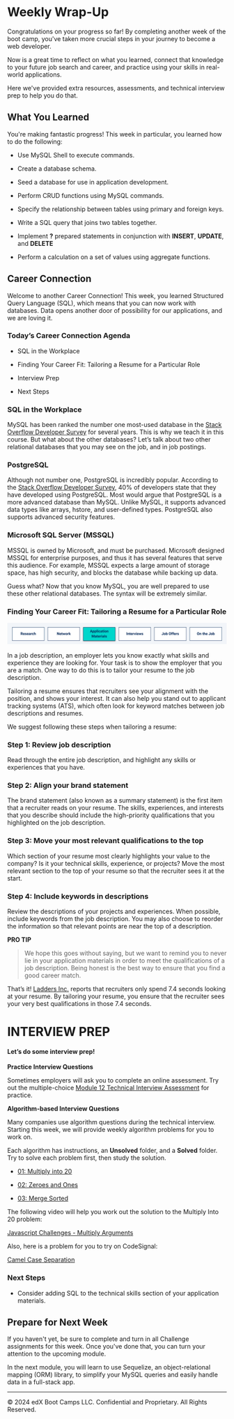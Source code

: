 # Weekly Wrap-Up
Congratulations on your progress so far! By completing another week of the boot camp, you've taken more crucial steps in your journey to become a web developer.

Now is a great time to reflect on what you learned, connect that knowledge to your future job search and career, and practice using your skills in real-world applications.

Here we've provided extra resources, assessments, and technical interview prep to help you do that.

## What You Learned
You're making fantastic progress! This week in particular, you learned how to do the following:

* Use MySQL Shell to execute commands.

* Create a database schema.

* Seed a database for use in application development.

* Perform CRUD functions using MySQL commands.

* Specify the relationship between tables using primary and foreign keys.

* Write a SQL query that joins two tables together.

* Implement **?** prepared statements in conjunction with **INSERT**, **UPDATE**, and **DELETE**

* Perform a calculation on a set of values using aggregate functions.

## Career Connection
Welcome to another Career Connection! This week, you learned Structured Query Language (SQL), which means that you can now work with databases. Data opens another door of possibility for our applications, and we are loving it.

### Today’s Career Connection Agenda
* SQL in the Workplace

* Finding Your Career Fit: Tailoring a Resume for a Particular Role

* Interview Prep

* Next Steps

### SQL in the Workplace
MySQL has been ranked the number one most-used database in the [Stack Overflow Developer Survey](https://insights.stackoverflow.com/survey/2021#section-most-popular-technologies-databases) for several years. This is why we teach it in this course. But what about the other databases? Let’s talk about two other relational databases that you may see on the job, and in job postings.

### PostgreSQL
Although not number one, PostgreSQL is incredibly popular. According to the [Stack Overflow Developer Survey](https://insights.stackoverflow.com/survey/2021#section-most-popular-technologies-databases), 40% of developers state that they have developed using PostgreSQL. Most would argue that PostgreSQL is a more advanced database than MySQL. Unlike MySQL, it supports advanced data types like arrays, hstore, and user-defined types. PostgreSQL also supports advanced security features.

### Microsoft SQL Server (MSSQL)
MSSQL is owned by Microsoft, and must be purchased. Microsoft designed MSSQL for enterprise purposes, and thus it has several features that serve this audience. For example, MSSQL expects a large amount of storage space, has high security, and blocks the database while backing up data.

Guess what? Now that you know MySQL, you are well prepared to use these other relational databases. The syntax will be extremely similar.

### Finding Your Career Fit: Tailoring a Resume for a Particular Role

![](../../../images/coding-career-application-materials.png)

In a job description, an employer lets you know exactly what skills and experience they are looking for. Your task is to show the employer that you are a match. One way to do this is to tailor your resume to the job description.

Tailoring a resume ensures that recruiters see your alignment with the position, and shows your interest. It can also help you stand out to applicant tracking systems (ATS), which often look for keyword matches between job descriptions and resumes.

We suggest following these steps when tailoring a resume:

### Step 1: Review job description
Read through the entire job description, and highlight any skills or experiences that you have.

### Step 2: Align your brand statement
The brand statement (also known as a summary statement) is the first item that a recruiter reads on your resume. The skills, experiences, and interests that you describe should include the high-priority qualifications that you highlighted on the job description.

### Step 3: Move your most relevant qualifications to the top
Which section of your resume most clearly highlights your value to the company? Is it your technical skills, experience, or projects? Move the most relevant section to the top of your resume so that the recruiter sees it at the start.

### Step 4: Include keywords in descriptions
Review the descriptions of your projects and experiences. When possible, include keywords from the job description. You may also choose to reorder the information so that relevant points are near the top of a description.

**PRO TIP**
> We hope this goes without saying, but we want to remind you to never lie in your application materials in order to meet the qualifications of a job description. Being honest is the best way to ensure that you find a good career match.

That’s it!
[Ladders Inc.](https://www.theladders.com/static/images/basicSite/pdfs/TheLadders-EyeTracking-StudyC2.pdf) reports that recruiters only spend 7.4 seconds looking at your resume. By tailoring your resume, you ensure that the recruiter sees your very best qualifications in those 7.4 seconds.

# INTERVIEW PREP
#### Let’s do some interview prep!

**Practice Interview Questions**

Sometimes employers will ask you to complete an online assessment. Try out the multiple-choice [Module 12 Technical Interview Assessment](https://forms.gle/iURNKwybewENCnS76) for practice.

**Algorithm-based Interview Questions**

Many companies use algorithm questions during the technical interview. Starting this week, we will provide weekly algorithm problems for you to work on.

Each algorithm has instructions, an **Unsolved** folder, and a **Solved** folder. Try to solve each problem first, then study the solution.

* [01: Multiply into 20](https://static.fullstack-bootcamp.com/algorithms/12-SQL/01-multiply-into-20.zip)

* [02: Zeroes and Ones](https://static.fullstack-bootcamp.com/algorithms/12-SQL/02-zeroes-and-ones.zip)

* [03: Merge Sorted](https://static.fullstack-bootcamp.com/algorithms/12-SQL/03-merge-sorted.zip)

The following video will help you work out the solution to the Multiply Into 20 problem:

[Javascript Challenges - Multiply Arguments](https://www.youtube.com/watch?v=DXiibb0l5S4)

Also, here is a problem for you to try on CodeSignal:

[Camel Case Separation](https://app.codesignal.com/public-test/Az2qBBpbLLktvi6MR/6KJ2ebjXrCiSPo)

### Next Steps
* Consider adding SQL to the technical skills section of your application materials.
  
## Prepare for Next Week
If you haven't yet, be sure to complete and turn in all Challenge assignments for this week. Once you've done that, you can turn your attention to the upcoming module.

In the next module, you will learn to use Sequelize, an object-relational mapping (ORM) library, to simplify your MySQL queries and easily handle data in a full-stack app.

---
© 2024 edX Boot Camps LLC. Confidential and Proprietary. All Rights Reserved.
